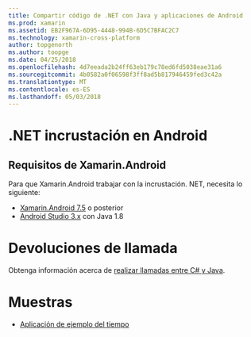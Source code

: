 ```yaml
---
title: Compartir código de .NET con Java y aplicaciones de Android
ms.prod: xamarin
ms.assetid: EB2F967A-6D95-4448-994B-6D5C7BFAC2C7
ms.technology: xamarin-cross-platform
author: topgenorth
ms.author: toopge
ms.date: 04/25/2018
ms.openlocfilehash: 4d7eeada2b24ff63eb179c78ed6fd5038eae31a6
ms.sourcegitcommit: 4b0582a0f06598f3ff8ad5b817946459fed3c42a
ms.translationtype: MT
ms.contentlocale: es-ES
ms.lasthandoff: 05/03/2018
---
```

# <a name="net-embedding-on-android"></a>.NET incrustación en Android

## <a name="xamarinandroid-requirements"></a>Requisitos de Xamarin.Android

Para que Xamarin.Android trabajar con la incrustación. NET, necesita lo siguiente:

* [Xamarin.Android 7.5](https://www.visualstudio.com/xamarin/) o posterior
* [Android Studio 3.x](https://developer.android.com/studio/index.html) con Java 1.8

# <a name="callbacks"></a>Devoluciones de llamada

Obtenga información acerca de [realizar llamadas entre C# y Java](callbacks.md).

# <a name="samples"></a>Muestras

* [Aplicación de ejemplo del tiempo](https://github.com/jamesmontemagno/embeddinator-weather)
